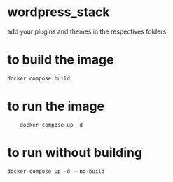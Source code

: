 # wordpress_stack


add your plugins and themes in the respectives folders


# to build the image 

    docker compose build

# to run the image 

        docker compose up -d

# to run without building 

    docker compose up -d --no-build 


